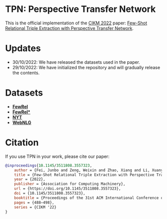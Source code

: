 # TPN: Perspective Transfer Network

This is the official implementation of the [CIKM 2022](https://www.cikm2022.org/) paper: [Few-Shot Relational Triple Extraction with Perspective Transfer Network](https://dl.acm.org/doi/10.1145/3511808.3557323).

# Updates
- 30/10/2022: We have released the datasets used in the paper.
- 29/10/2022: We have initialized the repository and will gradually release the contents.

# Datasets
- <u>**[FewRel](datasets/fewrel/)**</u>
- <u>**[FewRel*](datasets/fewrel_star/)**</u>
- <u>**[NYT](datasets/nyt10/)**</u>
- <u>**[WebNLG](datasets/webnlg/)**</u>

# Citation
If you use TPN in your work, please cite our paper:
```bibtex
@inproceedings{10.1145/3511808.3557323,
    author = {Fei, Junbo and Zeng, Weixin and Zhao, Xiang and Li, Xuanyi and Xiao, Weidong},
    title = {Few-Shot Relational Triple Extraction with Perspective Transfer Network},
    year = {2022},
    publisher = {Association for Computing Machinery},
    url = {https://doi.org/10.1145/3511808.3557323},
    doi = {10.1145/3511808.3557323},
    booktitle = {Proceedings of the 31st ACM International Conference on Information &amp; Knowledge Management},
    pages = {488–498},
    series = {CIKM '22}
}
```
